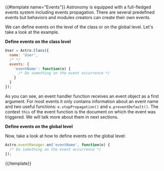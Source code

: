 {{#template name="Events"}}
Astronomy is equipped with a full-fledged events system including events propagation. There are several predefined events but behaviors and modules creators can create their own events.

We can define events on the level of the class or on the global level. Let's take a look at the example.

**Define events on the class level**

```js
User = Astro.Class({
  name: 'User',
  /* */
  events: {
    'eventName': function(e) {
      /* Do something on the event occurrence */
    }
  }
});
```

As you can see, an event handler function receives an event object as a first argument. For most events it only contains information about an event name and two useful functions: `e.stopPropagation()` and `e.preventDefault()`. The context ```this``` of the event function is the document on which the event was triggered. We will talk more about them in next sections.

**Define events on the global level**

Now, take a look at how to define events on the global level:

```js
Astro.eventManager.on('eventName', function(e) {
  /* Do something on the event occurrence */
});
```
{{/template}}
